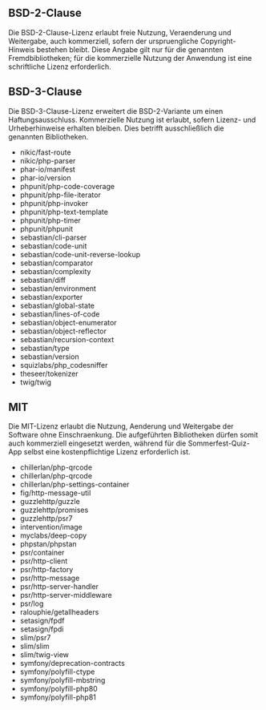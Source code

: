 ## BSD-2-Clause
Die BSD-2-Clause-Lizenz erlaubt freie Nutzung, Veraenderung und Weitergabe, auch kommerziell, sofern der urspruengliche Copyright-Hinweis bestehen bleibt. Diese Angabe gilt nur für die genannten Fremdbibliotheken; für die kommerzielle Nutzung der Anwendung ist eine schriftliche Lizenz erforderlich.


## BSD-3-Clause
Die BSD-3-Clause-Lizenz erweitert die BSD-2-Variante um einen Haftungsausschluss. Kommerzielle Nutzung ist erlaubt, sofern Lizenz- und Urheberhinweise erhalten bleiben. Dies betrifft ausschließlich die genannten Bibliotheken.

- nikic/fast-route
- nikic/php-parser
- phar-io/manifest
- phar-io/version
- phpunit/php-code-coverage
- phpunit/php-file-iterator
- phpunit/php-invoker
- phpunit/php-text-template
- phpunit/php-timer
- phpunit/phpunit
- sebastian/cli-parser
- sebastian/code-unit
- sebastian/code-unit-reverse-lookup
- sebastian/comparator
- sebastian/complexity
- sebastian/diff
- sebastian/environment
- sebastian/exporter
- sebastian/global-state
- sebastian/lines-of-code
- sebastian/object-enumerator
- sebastian/object-reflector
- sebastian/recursion-context
- sebastian/type
- sebastian/version
- squizlabs/php_codesniffer
- theseer/tokenizer
- twig/twig

## MIT
Die MIT-Lizenz erlaubt die Nutzung, Aenderung und Weitergabe der Software ohne Einschraenkung. Die aufgeführten Bibliotheken dürfen somit auch kommerziell eingesetzt werden, während für die Sommerfest-Quiz-App selbst eine kostenpflichtige Lizenz erforderlich ist.

- chillerlan/php-qrcode
- chillerlan/php-qrcode
- chillerlan/php-settings-container
- fig/http-message-util
- guzzlehttp/guzzle
- guzzlehttp/promises
- guzzlehttp/psr7
- intervention/image
- myclabs/deep-copy
- phpstan/phpstan
- psr/container
- psr/http-client
- psr/http-factory
- psr/http-message
- psr/http-server-handler
- psr/http-server-middleware
- psr/log
- ralouphie/getallheaders
- setasign/fpdf
- setasign/fpdi
- slim/psr7
- slim/slim
- slim/twig-view
- symfony/deprecation-contracts
- symfony/polyfill-ctype
- symfony/polyfill-mbstring
- symfony/polyfill-php80
- symfony/polyfill-php81

